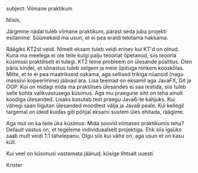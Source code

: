 subject: Viimane praktikum

Niisis,

Järgmine nädal tuleb viimane praktikum, pärast seda juba projekti esitamine. Süümekaid ma usun, et ei pea eraldi tekitama hakkama.

Räägiks KT2st veidi. Nimelt eksam tuleb veidi erinev kui KT'd on olnud. Kuna ma meelega ei ole teile kuigi palju teooriat õpetanud, siis teooria küsimusi praktiliselt ei tulegi. KT2 teine probleem on ülesande püstitus. Olen päris kindel, et sõnastus tuleb selgem ja meie õpituga rohkem kooskõlas. Mitte, et te ei pea maatrikseid oskama, aga sellised trikiga nüansid (nagu massiivi kopeerimine) jäävad ära. Lisa teemad on eksamil aga JavaFX, Git ja OOP. Kui on midagi mida ma praktilises ülesandes ei saa testida, siis tuleb selle kohta valikvastusega küsimus. Aga mu praegune siht on teha ainult koodiga ülesanded. Lisaks kasutab test praegu Java6-te kahjuks. Kui vähegi saan liigutan ülesanded moodlest välja ja Java8 peale. Kui kellegil targemal on ideid kuidas giti põhjal eksami süstem üles ehitada, räägime.

Aga mul on ka teile üks küsimus: Mida soovid viimases praktikumis teha? Default vastus on, et tegeleme individuaalselt projektiga. Ehk siis igaüks saab mult veidi 1:1 tähelepanu. Olgu siis kui vähe on, aga usun et on kasu küll.

Kui veel on küsimusi vastamata jäänud, küsige lihtsalt uuesti.

Krister
